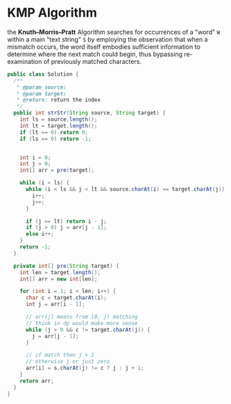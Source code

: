 # KMP Algorithm

the **Knuth–Morris–Pratt** Algorithm searches for occurrences of a "word" `W` within a main "text string" `S` by employing the observation that when a mismatch occurs, the word itself embodies sufficient information to determine where the next match could begin, thus bypassing re-examination of previously matched characters.

```java
public class Solution {
  /**
   * @param source:
   * @param target:
   * @return: return the index
   */
  public int strStr(String source, String target) {
    int ls = source.length();
    int lt = target.length();
    if (lt == 0) return 0;
    if (ls == 0) return -1;


    int i = 0;
    int j = 0;
    int[] arr = pre(target);

    while (i < ls) {
      while (i < ls && j < lt && source.charAt(i) == target.charAt(j)) {
        i++;
        j++;
      }

      if (j == lt) return i - j;
      if (j > 0) j = arr[j - 1];
      else i++;
    }
    return -1;
  }

  private int[] pre(String target) {
    int len = target.length();
    int[] arr = new int[len];

    for (int i = 1; i < len; i++) {
      char c = target.charAt(i);
      int j = arr[i - 1];

      // arr[j] means from [0, j) matching
      // think in dp would make more sense
      while (j > 0 && c != target.charAt(j)) {
        j = arr[j - 1];
      }

      // if match then j + 1
      // otherwise j or just zero
      arr[i] = s.charAt(j) != c ? j : j + 1;
    }
    return arr;
  }
}
```

